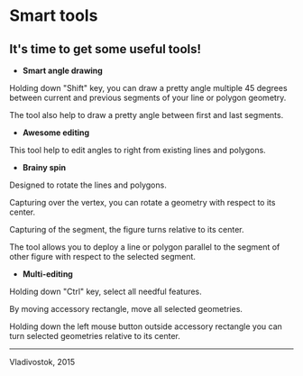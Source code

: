 # Smart tools

## It's time to get some useful tools!

* **Smart angle drawing** [](/tools/smart_angle_drawing.png)

 Holding down "Shift" key, you can draw a 
pretty angle multiple 45 degrees between current and previous segments of your line or polygon geometry.

 The tool also help to draw a pretty angle between first and last segments.

* **Awesome editing** [](/tools/awesome_editing.png)

 This tool help to edit angles to right from existing lines and polygons.

* **Brainy spin** [](/tools/brainy_spin.png)

 Designed to rotate the lines and polygons.

 Capturing over the vertex, you can rotate a geometry with respect to its center.

 Capturing of the segment, the figure turns relative to its center.

 The tool allows you to deploy a line or polygon parallel to the segment of other figure with respect to the selected segment.

* **Multi-editing** [](/tools/multi_editing.png)

 Holding down "Ctrl" key, select all needful features.

 By moving accessory rectangle, move all selected geometries.

 Holding down the left mouse button outside accessory rectangle you can turn selected geometries relative to its center.

-----------------
Vladivostok, 2015

